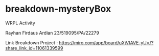 # breakdown-mysteryBox
WRPL Activity 

Rayhan Firdaus Ardian
23/519095/PA/22279

Link Breakdown Project : https://miro.com/app/board/uXjVIAVE-yU=/?share_link_id=11061339599 
